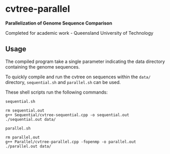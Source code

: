 # cvtree-parallel
**Parallelization of Genome Sequence Comparison**

Completed for academic work - Queensland University of Technology

## Usage
The compiled program take a single parameter indicating the data directory containing the genome sequences.

To quickly compile and run the cvtree on sequences within the `data/` directory, `sequential.sh` and `parallel.sh` can be used.

These shell scripts run the following commands:

`sequential.sh`
```
rm sequential.out
g++ Sequential/cvtree-sequential.cpp -o sequential.out
./sequential.out data/
```

`parallel.sh`
```
rm parallel.out
g++ Parallel/cvtree-parallel.cpp -fopenmp -o parallel.out
./parallel.out data/
```